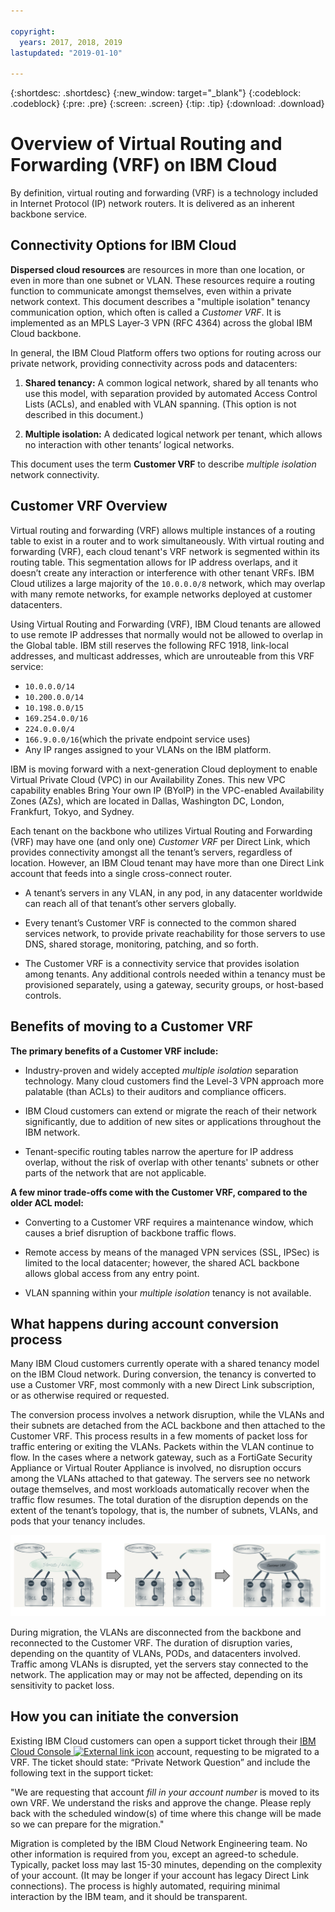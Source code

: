 ```yaml
---

copyright:
  years: 2017, 2018, 2019
lastupdated: "2019-01-10"

---
```


{:shortdesc: .shortdesc}
{:new_window: target="_blank"}
{:codeblock: .codeblock}
{:pre: .pre}
{:screen: .screen}
{:tip: .tip}
{:download: .download}

# Overview of Virtual Routing and Forwarding (VRF) on IBM Cloud

By definition, virtual routing and forwarding (VRF) is a technology included in Internet Protocol (IP) network routers. It is delivered as an inherent backbone service.

## Connectivity Options for IBM Cloud

**Dispersed cloud resources** are resources in more than one location, or even in more than one subnet or VLAN. These resources require a routing function to communicate amongst themselves, even within a private network context. This document describes a "multiple isolation" tenancy communication option, which often is called a _Customer VRF_. It is implemented as an MPLS Layer-3 VPN (RFC 4364) across the global IBM Cloud backbone.

In general, the IBM Cloud Platform offers two options for routing across our private network, providing connectivity across pods and datacenters: 

1. **Shared tenancy:** A common logical network, shared by all tenants who use this model, with separation provided by automated Access Control Lists (ACLs), and enabled with VLAN spanning. (This option is not described in this document.)

2. **Multiple isolation:** A dedicated logical network per tenant, which allows no interaction with other tenants’ logical networks.  

This document uses the term **Customer VRF** to describe _multiple isolation_ network connectivity.

## Customer VRF Overview

Virtual routing and forwarding (VRF) allows multiple instances of a routing table to exist in a router and to work simultaneously. With virtual routing and forwarding (VRF), each cloud tenant's VRF network is segmented within its routing table. This segmentation allows for IP address overlaps, and it doesn’t create any interaction or interference with other tenant VRFs. IBM Cloud utilizes a large majority of the `10.0.0.0/8` network, which may overlap with many remote networks, for example networks deployed at customer datacenters. 

Using Virtual Routing and Forwarding (VRF), IBM Cloud tenants are allowed to use remote IP addresses that normally would not be allowed to overlap in the Global table. IBM still reserves the following RFC 1918, link-local addresses, and multicast addresses, which are unrouteable from this VRF service:

* `10.0.0.0/14` 
* `10.200.0.0/14` 
* `10.198.0.0/15` 
* `169.254.0.0/16` 
* `224.0.0.0/4` 
* `166.9.0.0/16`(which the private endpoint service uses)
* Any IP ranges assigned to your VLANs on the IBM platform.

IBM is moving forward with a next-generation Cloud deployment to enable Virtual Private Cloud (VPC) in our Availability Zones. This new VPC capability enables Bring Your own IP (BYoIP) in the VPC-enabled Availability Zones (AZs), which are located in Dallas, Washington DC, London, Frankfurt, Tokyo, and Sydney. 

Each tenant on the backbone who utilizes Virtual Routing and Forwarding (VRF) may have one (and only one) _Customer VRF_ per Direct Link, which provides connectivity amongst all the tenant’s servers, regardless of location. However, an IBM Cloud tenant may have more than one Direct Link account that feeds into a single cross-connect router.  

* A tenant’s servers in any VLAN, in any pod, in any datacenter worldwide can reach all of that tenant’s other servers globally. 

* Every tenant’s Customer VRF is connected to the common shared services network, to provide private reachability for those servers to use DNS, shared storage, monitoring, patching, and so forth.

* The Customer VRF is a connectivity service that provides isolation among tenants. Any additional controls needed within a tenancy must be provisioned separately, using a gateway, security groups, or host-based controls.

## Benefits of moving to a Customer VRF

**The primary benefits of a Customer VRF include:**

* Industry-proven and widely accepted _multiple isolation_ separation technology. Many cloud customers find the Level-3 VPN approach more palatable (than ACLs) to their auditors and compliance officers.   

* IBM Cloud customers can extend or migrate the reach of their network significantly, due to addition of new sites or applications throughout the IBM network. 

* Tenant-specific routing tables narrow the aperture for IP address overlap, without the risk of overlap with other tenants' subnets or other parts of the network that are not applicable. 

**A few minor trade-offs come with the Customer VRF, compared to the older ACL model:**  

* Converting to a Customer VRF requires a maintenance window, which causes a brief disruption of backbone traffic flows.

* Remote access by means of the managed VPN services (SSL, IPSec) is limited to the local datacenter; however, the shared ACL backbone allows global access from any entry point.

* VLAN spanning within your _multiple isolation_ tenancy is not available.

## What happens during account conversion process

Many IBM Cloud customers currently operate with a shared tenancy model on the IBM Cloud network. During conversion, the tenancy is converted to use a Customer VRF, most commonly with a new Direct Link subscription, or as otherwise required or requested.  

The conversion process involves a network disruption, while the VLANs and their subnets are detached from the ACL backbone and then attached to the Customer VRF. This process results in a few moments of packet loss for traffic entering or exiting the VLANs. Packets within the VLAN continue to flow. In the cases where a network gateway, such as a FortiGate Security Appliance or Virtual Router Appliance is involved, no disruption occurs among the VLANs attached to that gateway. The servers see no network outage themselves, and most workloads automatically recover when the traffic flow resumes. The total duration of the disruption depends on the extent of the tenant’s topology, that is, the number of subnets, VLANs, and pods that your tenancy includes.

![The conversion process](/images/vrf-on-ibm-cloud.png)

During migration, the VLANs are disconnected from the backbone and reconnected to the Customer VRF.  The duration of disruption varies, depending on the quantity of VLANs, PODs, and datacenters involved. Traffic among VLANs is disrupted, yet the servers stay connected to the network. The application may or may not be affected, depending on its sensitivity to packet loss.

## How you can initiate the conversion

Existing IBM Cloud customers can open a support ticket through their [IBM Cloud Console ![External link icon](../../icons/launch-glyph.svg "External link icon")]( https://control.bluemix.net/support/unifiedConsole/tickets/add) account, requesting to be migrated to a VRF. The ticket should state: “Private Network Question” and include the following text in the support ticket: 

"We are requesting that account _fill in your account number_ is moved to its own VRF. We understand the risks and approve the change. Please reply back with the scheduled window(s) of time where this change will be made so we can prepare for the migration." 

Migration is completed by the IBM Cloud Network Engineering team. No other information is required from you, except an agreed-to schedule. Typically, packet loss may last 15-30 minutes, depending on the complexity of your account. (It may be longer if your account has legacy Direct Link connections). The process is highly automated, requiring minimal interaction by the IBM team, and it should be transparent.
